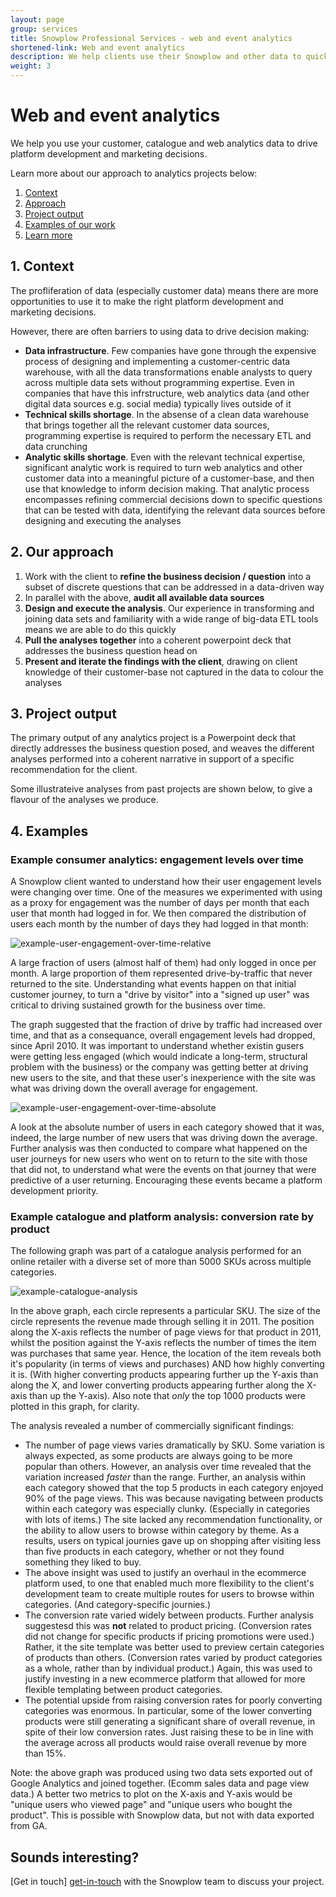 ```yaml
---
layout: page
group: services
title: Snowplow Professional Services - web and event analytics
shortened-link: Web and event analytics
description: We help clients use their Snowplow and other data to quickly answer business questions and drive decision-making
weight: 3
---
```


# Web and event analytics

We help you use your customer, catalogue and web analytics data to drive platform development and marketing decisions. 

Learn more about our approach to analytics projects below:

1. [Context](#context)
2. [Approach](#approach)
3. [Project output](#output)
4. [Examples of our work](#examples)
5. [Learn more](#learn-more)


<a name="context"><h2>1. Context</h2></a>

The profliferation of data (especially customer data) means there are more opportunities to use it to make the right platform development and marketing decisions.

However, there are often barriers to using data to drive decision making:

* **Data infrastructure**. Few companies have gone through the expensive process of designing and implementing a customer-centric data warehouse, with all the  data transformations enable analysts to query across multiple data sets without programming expertise. Even in companies that have this infrstructure, web analytics data (and other digital data sources e.g. social media) typically lives outside of it
* **Technical skills shortage**. In the absense of a clean data warehouse that brings together all the relevant customer data sources, programming expertise is required to perform the necessary ETL and data crunching
* **Analytic skills shortage**. Even with the relevant technical expertise, significant analytic work is required to turn web analytics and other customer data into a meaningful picture of a customer-base, and then use that knowledge to inform decision making. That analytic process encompasses refining commercial decisions down to specific questions that can be tested with data, identifying the relevant data sources before designing and executing the analyses
 

<a name="approach"><h2>2. Our approach</h2></a>

1. Work with the client to **refine the business decision / question** into a subset of discrete questions that can be addressed in a data-driven way
2. In parallel with the above, **audit all available data sources**
3. **Design and execute the analysis**. Our experience in transforming and joining data sets and familiarity with a wide range of big-data ETL tools means we are able to do this quickly
4. **Pull the analyses together** into a coherent powerpoint deck that addresses the business question head on
5. **Present and iterate the findings with the client**, drawing on client knowledge of their customer-base not captured in the data to colour the analyses


<a name="output"><h2>3. Project output</h2></a>

The primary output of any analytics project is a Powerpoint deck that directly addresses the business question posed, and weaves the different analyses performed into a coherent narrative in support of a specific recommendation for the client.

Some illustrateive analyses from past projects are shown below, to give a flavour of the analyses we produce.


<a name="examples"><h2>4. Examples</h2></a>

### Example consumer analytics: engagement levels over time

A Snowplow client wanted to understand how their user engagement levels were changing over time. One of the measures we experimented with using as a proxy for engagement was the number of days per month that each user that month had logged in for. We then compared the distribution of users each month by the number of days they had logged in that month:

![example-user-engagement-over-time-relative][engagement-graph-1]

A large fraction of users (almost half of them) had only logged in once per month. A large proportion of them represented drive-by-traffic that never returned to the site. Understanding what events happen on that initial customer journey, to turn a "drive by visitor" into a "signed up user" was critical to driving sustained growth for the business over time.

The graph suggested that the fraction of drive by traffic had increased over time, and that as a consequance, overall engagement levels had dropped, since April 2010. It was important to understand whether existin gusers were getting less engaged (which would indicate a long-term, structural problem with the business) or the company was getting better at driving new users to the site, and that these user's inexperience with the site was what was driving down the overall average for engagement.

![example-user-engagement-over-time-absolute][engagement-graph-2]

A look at the absolute number of users in each category showed that it was, indeed, the large number of new users that was driving down the average. Further analysis was then conducted to compare what happened on the user journeys for new users who went on to return to the site with those that did not, to understand what were the events on that journey that were predictive of a user returning. Encouraging these events became a platform development priority.

### Example catalogue and platform analysis: conversion rate by product

The following graph was part of a catalogue analysis performed for an online retailer with a diverse set of more than 5000 SKUs across multiple categories.

![example-catalogue-analysis][product-performance-example]

In the above graph, each circle represents a particular SKU. The size of the circle represents the revenue made through selling it in 2011. The position along the X-axis reflects the number of page views for that product in 2011, whilst the position against the Y-axis reflects the number of times the item was purchases that same year. Hence, the location of the item reveals both it's popularity (in terms of views and purchases) AND how highly converting it is. (With higher converting products appearing further up the Y-axis than along the X, and lower converting products appearing further along the X-axis than up the Y-axis). Also note that *only* the top 1000 products were plotted in this graph, for clarity.

The analysis revealed a number of commercially significant findings:

* The number of page views varies dramatically by SKU. Some variation is always expected, as some products are always going to be more popular than others. However, an analysis over time revealed that the variation increased *faster* than the range. Further, an analysis within each category showed that the top 5 products in each category enjoyed 90% of the page views. This was because navigating between products within each category was especially clunky. (Especially in categories with lots of items.) The site lacked any recommendation functionality, or the ability to allow users to browse within category by theme. As a results, users on typical journies gave up on shopping after visiting less than five products in each category, whether or not they found something they liked to buy.
* The above insight was used to justify an overhaul in the ecommerce platform used, to one that enabled much more flexibility to the client's development team to create multiple routes for users to browse within categories. (And category-specific journies.)
* The conversion rate varied widely between products. Further analysis suggestesd this was **not** related to product pricing. (Conversion rates did not change for specific products if pricing promotions were used.) Rather, it the site template was better used to preview certain categories of products than others. (Conversion rates varied by product categories as a whole, rather than by individual product.) Again, this was used to justify investing in a new ecommerce platform that allowed for more flexible templating between product categories.
* The potential upside from raising conversion rates for poorly converting categories was enormous. In particular, some of the lower converting products were still generating a significant share of overall revenue, in spite of their low conversion rates. Just raising these to be in line with the average across all products would raise overall revenue by more than 15%. 

Note: the above graph was produced using two data sets exported out of Google Analytics and joined together. (Ecomm sales data and page view data.) A better two metrics to plot on the X-axis and Y-axis would be "unique users who viewed page" and "unique users who bought the product". This is possible with Snowplow data, but not with data exported from GA.


<a name="learn-more"><h2>Sounds interesting?</h2></a>

[Get in touch] [get-in-touch] with the Snowplow team to discuss your project. 

[engagement-graph-1]: img/user-dist-by-days-used-service-by-month-perc-breakdown.jpg
[engagement-graph-2]: img/user-dist-by-days-used-service-by-month-actual-figs.jpg
[product-performance-example]: img/pvs-by-unique-purchaes-by-product-2011.jpg
[rate-card]: rate-card.html
[get-in-touch]: /about/index.html
[reporting]: reporting.html
[implementation]: implementation.html
[custom-dev]: custom-development.html
